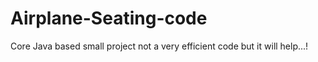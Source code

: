 # Airplane-Seating-code
Core Java based small project
not a very efficient code but it will help...!
